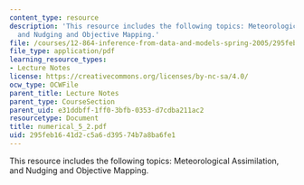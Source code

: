 ```yaml
---
content_type: resource
description: 'This resource includes the following topics: Meteorological Assimilation,
  and Nudging and Objective Mapping.'
file: /courses/12-864-inference-from-data-and-models-spring-2005/295feb1641d2c5a6d39574b7a8ba6fe1_numerical_5_2.pdf
file_type: application/pdf
learning_resource_types:
- Lecture Notes
license: https://creativecommons.org/licenses/by-nc-sa/4.0/
ocw_type: OCWFile
parent_title: Lecture Notes
parent_type: CourseSection
parent_uid: e31ddbff-1ff0-3bfb-0353-d7cdba211ac2
resourcetype: Document
title: numerical_5_2.pdf
uid: 295feb16-41d2-c5a6-d395-74b7a8ba6fe1
---
```

This resource includes the following topics: Meteorological Assimilation, and Nudging and Objective Mapping.